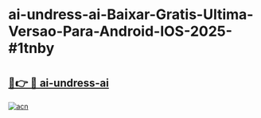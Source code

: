 # ai-undress-ai-Baixar-Gratis-Ultima-Versao-Para-Android-IOS-2025-#1tnby

# <h2><a href="https://ainizakaria.my?title=ai-undress-ai&ref=24M">🔗👉 🔴 ai-undress-ai</a></h2>

[![acn](https://github.com/user-attachments/assets/0f9c940e-d8b0-45ae-aac7-cd30a18b3e1c)](https://ainizakaria.my?title=ai-undress-ai&ref=24M)

